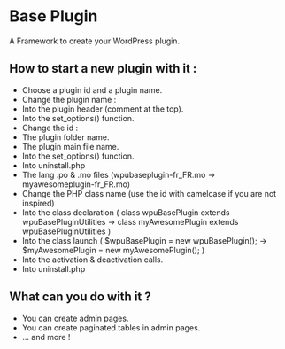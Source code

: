 Base Plugin
=================

A Framework to create your WordPress plugin.

How to start a new plugin with it :
---

* Choose a plugin id and a plugin name.
* Change the plugin name :
 * Into the plugin header (comment at the top).
 * Into the set_options() function.
* Change the id :
 * The plugin folder name.
 * The plugin main file name.
 * Into the set_options() function.
 * Into uninstall.php
 * The lang .po & .mo files (wpubaseplugin-fr_FR.mo -> myawesomeplugin-fr_FR.mo)
* Change the PHP class name (use the id with camelcase if you are not inspired)
 * Into the class declaration ( class wpuBasePlugin extends wpuBasePluginUtilities -> class myAwesomePlugin extends wpuBasePluginUtilities )
 * Into the class launch ( $wpuBasePlugin = new wpuBasePlugin(); -> $myAwesomePlugin = new myAwesomePlugin(); )
 * Into the activation & deactivation calls.
 * Into uninstall.php

What can you do with it ?
---

* You can create admin pages.
* You can create paginated tables in admin pages.
* ... and more !